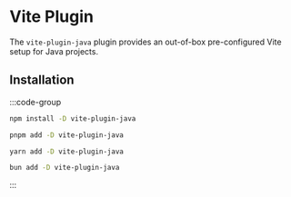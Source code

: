 # Vite Plugin

The `vite-plugin-java` plugin provides an out-of-box pre-configured Vite setup for Java projects.

## Installation

:::code-group
```sh [npm]
npm install -D vite-plugin-java
```

```sh [pnpm]
pnpm add -D vite-plugin-java
```

```sh [yarn]
yarn add -D vite-plugin-java
```

```sh [bun]
bun add -D vite-plugin-java
```
:::
